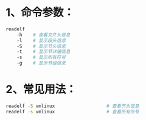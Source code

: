 # 1、命令参数：

```bash
readelf
    -h    # 查看文件头信息
    -l    # 显示段头信息
    -S    # 显示节头信息
    -t    # 显示节详细信息
    -s    # 显示所有符号
    -g    # 显示节组信息
```

# 2、常见用法：

```bash
readelf -S vmlinux                   # 查看节头信息
readelf -s vmlinux                   # 查看所有符号
```

